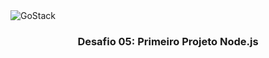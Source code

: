 <img alt="GoStack" src="https://storage.googleapis.com/golden-wind/bootcamp-gostack/header-desafios-new.png">

<h3 align="center"> Desafio 05: Primeiro Projeto Node.js </h3>

